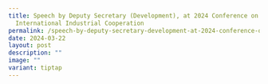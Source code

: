 ```yaml
---
title: Speech by Deputy Secretary (Development), at 2024 Conference on
  International Industrial Cooperation
permalink: /speech-by-deputy-secretary-development-at-2024-conference-on-international-industrial-cooperation/
date: 2024-03-22
layout: post
description: ""
image: ""
variant: tiptap
---
```

